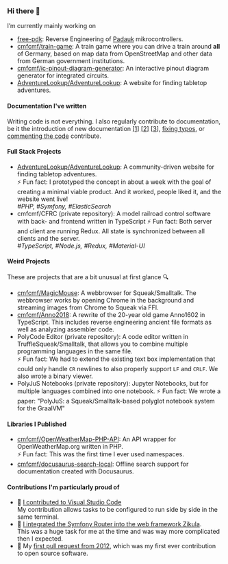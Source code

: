 ### Hi there 👋

I’m currently mainly working on 
- [free-pdk](https://github.com/free-pdk): Reverse Engineering of [Padauk](http://www.padauk.com.tw/) mikrocontrollers.
- [cmfcmf/train-game](https://github.com/cmfcmf/train-game): A train game where you can drive a train around **all** of Germany, based on map data from OpenStreetMap and other data from German government institutions. 
- [cmfcmf/ic-pinout-diagram-generator](https://github.com/cmfcmf/ic-pinout-diagram-generator): An interactive pinout diagram generator for integrated circuits.
- [AdventureLookup/AdventureLookup](https://github.com/AdventureLookup/AdventureLookup): A website for finding tabletop adventures.

#### Documentation I've written

Writing code is not everything. I also regularly contribute to documentation, be it the introduction of new documentation [[1]](https://github.com/schul-cloud/gamification/pull/60) [[2]](https://github.com/free-pdk/free-pdk.github.io/pull/3) [[3]](https://github.com/cmfcmf/OpenWeatherMap-PHP-API/pull/141), [fixing typos](https://github.com/pulls?q=is%3Apr+author%3Acmfcmf+sort%3Aupdated-desc+is%3Amerged+typo), or [commenting the code](https://github.com/badaix/snapcast/pull/543/files) contribute.

#### Full Stack Projects

- [AdventureLookup/AdventureLookup](https://github.com/AdventureLookup/AdventureLookup): A community-driven website for finding tabletop adventures.  
  ⚡ Fun fact: I prototyped the concept in about a week with the goal of creating a minimal viable product. And it worked, people liked it, and the website went live!   
  *#PHP, #Symfony, #ElasticSearch*
- cmfcmf/CFRC (private repository): A model railroad control software with back- and frontend written in TypeScript
  ⚡ Fun fact: Both server and client are running Redux. All state is synchronized between all clients and the server.  
  *#TypeScript, #Node.js, #Redux, #Material-UI*

#### Weird Projects

These are projects that are a bit unusual at first glance :mag:

- [cmfcmf/MagicMouse](https://github.com/cmfcmf/MagicMouse): A webbrowser for Squeak/Smalltalk. The webbrowser works by opening Chrome in the background and streaming images from Chrome to Squeak via FFI.
- [cmfcmf/Anno2018](https://github.com/cmfcmf/Anno2018): A rewrite of the 20-year old game Anno1602 in TypeScript. This includes reverse engineering ancient file formats as well as analyzing assembler code.
- PolyCode Editor (private repository): A code editor written in TruffleSqueak/Smalltalk, that allows you to combine multiple programming languages in the same file.  
  ⚡ Fun fact: We had to extend the existing text box implementation that could only handle `CR` newlines to also properly support `LF` and `CRLF`. We also wrote a binary viewer.
- PolyJuS Notebooks (private repository): Jupyter Notebooks, but for multiple languages combined into one notebook. 
  ⚡ Fun fact: We wrote a paper: "PolyJuS: a Squeak/Smalltalk-based polyglot notebook system for the GraalVM"

#### Libraries I Published

- [cmfcmf/OpenWeatherMap-PHP-API](https://github.com/cmfcmf/OpenWeatherMap-PHP-API): An API wrapper for OpenWeatherMap.org written in PHP.  
  ⚡ Fun fact: This was the first time I ever used namespaces.
- [cmfcmf/docusaurus-search-local](https://github.com/cmfcmf/docusaurus-search-local): Offline search support for documentation created with Docusaurus.


<!--
#### Community Management

- OWM
- AdventureLookup

-->

#### Contributions I'm particularly proud of

- :tada: [I contributed to Visual Studio Code](https://github.com/microsoft/vscode/pull/65973)  
  My contribution allows tasks to be configured to run side by side in the same terminal.
- :tada: [I integrated the Symfony Router into the web framework Zikula](https://github.com/zikula/core/pull/1519).  
  This was a huge task for me at the time and was way more complicated then I expected. 
- :tada: My [first pull request from 2012](https://github.com/zikula/core/pull/455), which was my first ever contribution to open source software.

<!--
- :tada: [The first time I ever wrote a sort algorithm](https://github.com/cmfcmf/RoboRally/blob/5184683c929d396ff5c3df859bcb1d591f7e9b36/Source/Master.nxc#L141-L158)
-->

